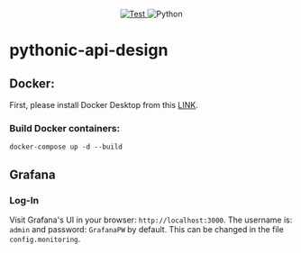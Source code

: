 
<p align="center">

<a href="https://github.com/philippabele/pythonic-api-design/actions/workflows/pytest.yaml" target="_blank">
    <img src="https://github.com/philippabele/pythonic-api-design/workflows/Test/badge.svg" alt="Test">
</a>

<img src="https://img.shields.io/badge/Python-3.6%7C3.7%7C3.8%7C3.9-brightgreen" alt="Python">


</p>

# pythonic-api-design

## Docker:
First, please install Docker Desktop from this [LINK](https://docs.docker.com/desktop/#download-and-install).
### Build Docker containers:
`docker-compose up -d --build`

## Grafana

### Log-In
Visit Grafana's UI in your browser: `http://localhost:3000`.
The username is: `admin` and password: `GrafanaPW` by default. This can be changed in the file `config.monitoring`.
